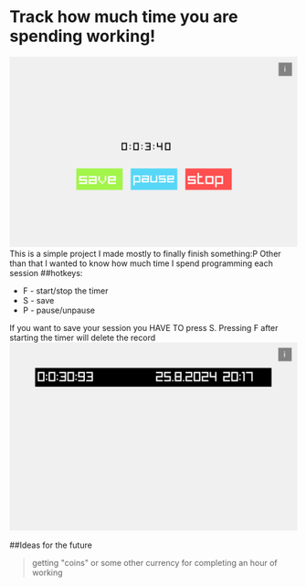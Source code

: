 # Track how much time you are spending working!
![main menu](res/main_menu.PNG)
This is a simple project I made mostly to finally finish something:P
Other than that I wanted to know how much time I spend programming each session
##hotkeys:
- F - start/stop the timer
- S - save
- P - pause/unpause

If you want to save your session you HAVE TO press S. Pressing F after starting the timer
will delete the record
![log screen](res/log.PNG)

##Ideas for the future
>getting "coins" or some other currency for completing an hour of working
